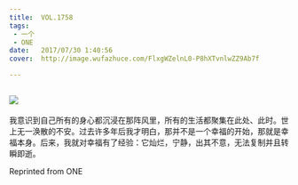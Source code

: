 ```yaml
---
title:	VOL.1758
tags:
 - 一个
 - ONE
date:	2017/07/30 1:40:56
cover:	http://image.wufazhuce.com/FlxgWZelnL0-P8hXTvnlwZZ9Ab7f

---
```

![](http://image.wufazhuce.com/FlxgWZelnL0-P8hXTvnlwZZ9Ab7f)
---

我意识到自己所有的身心都沉浸在那阵风里，所有的生活都聚集在此处、此时。世上无一涣散的不安。过去许多年后我才明白，那并不是一个幸福的开始，那就是幸福本身。后来，我就对幸福有了经验：它灿烂，宁静，出其不意，无法复制并且转瞬即逝。
 
Reprinted from ONE
